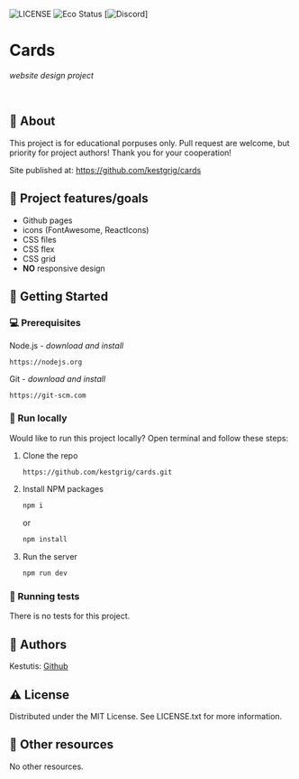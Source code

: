 ![LICENSE](https://img.shields.io/badge/license-MIT-blue.svg?style=flat-square)
![Eco Status](https://img.shields.io/badge/ECO-Friendly-green.svg)
[![Discord](https://discord.com/api/guilds/571393319201144843/widget.png)]

# Cards

_website design project_

<br>

## 🌟 About

This project is for educational porpuses only. Pull request are welcome, but priority for project authors! Thank you for your cooperation!

Site published at: https://github.com/kestgrig/cards

## 🎯 Project features/goals

-   Github pages
-   icons (FontAwesome, ReactIcons)
-   CSS files
-   CSS flex
-   CSS grid
-   **NO** responsive design

## 🧰 Getting Started

### 💻 Prerequisites

Node.js - _download and install_

```
https://nodejs.org
```

Git - _download and install_

```
https://git-scm.com
```

### 🏃 Run locally

Would like to run this project locally? Open terminal and follow these steps:

1. Clone the repo
    ```sh
    https://github.com/kestgrig/cards.git
    ```
2. Install NPM packages
    ```sh
    npm i
    ```
    or
    ```sh
    npm install
    ```
3. Run the server
    ```sh
    npm run dev
    ```

### 🧪 Running tests

There is no tests for this project.

## 🥷 Authors

Kestutis: [Github](https://github.com/kestgrig)

## ⚠️ License

Distributed under the MIT License. See LICENSE.txt for more information.

## 🔗 Other resources

No other resources.
